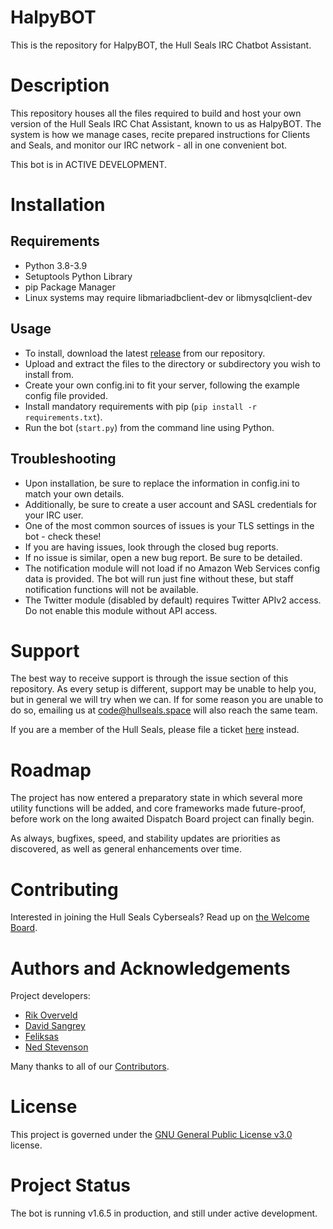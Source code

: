 # HalpyBOT
This is the repository for HalpyBOT, the Hull Seals IRC Chatbot Assistant.

# Description
This repository houses all the files required to build and host your own version of the Hull Seals IRC Chat Assistant, known to us as HalpyBOT. The system is how we manage cases, recite prepared instructions for Clients and Seals, and monitor our IRC network - all in one convenient bot.

This bot is in ACTIVE DEVELOPMENT.

# Installation

## Requirements
* Python 3.8-3.9
* Setuptools Python Library
* pip Package Manager
* Linux systems may require libmariadbclient-dev or libmysqlclient-dev

## Usage
- To install, download the latest [release](https://gitlab.com/hull-seals/code/irc/halpybot/-/tags/) from our repository.
- Upload and extract the files to the directory or subdirectory you wish to install from.
- Create your own config.ini to fit your server, following the example config file provided.
- Install mandatory requirements with pip (`pip install -r requirements.txt`).
- Run the bot (`start.py`) from the command line using Python.

## Troubleshooting
- Upon installation, be sure to replace the information in config.ini to match your own details.
- Additionally, be sure to create a user account and SASL credentials for your IRC user.
- One of the most common sources of issues is your TLS settings in the bot - check these!
- If you are having issues, look through the closed bug reports.
- If no issue is similar, open a new bug report. Be sure to be detailed.
- The notification module will not load if no Amazon Web Services config data is provided.
The bot will run just fine without these, but staff notification functions will not be available.
- The Twitter module (disabled by default) requires Twitter APIv2 access. Do not enable this module without API access.

# Support
The best way to receive support is through the issue section of this repository. As every setup is different, support may be unable to help you, but in general we will try when we can.
If for some reason you are unable to do so, emailing us at [code@hullseals.space](mailto:code@hullseals.space) will also reach the same team.

If you are a member of the Hull Seals, please file a ticket [here](https://hullseals.space/support) instead.

# Roadmap
The project has now entered a preparatory state in which several more utility functions will be added, and core frameworks made future-proof, before
work on the long awaited Dispatch Board project can finally begin.

As always, bugfixes, speed, and stability updates are priorities as discovered, as well as general enhancements over time.

# Contributing
Interested in joining the Hull Seals Cyberseals? Read up on [the Welcome Board](https://gitlab.com/hull-seals/welcome).

# Authors and Acknowledgements
Project developers:

* [Rik Overveld](https://gitlab.com/rik079)
* [David Sangrey](https://gitlab.com/Rixxan)
* [Feliksas](https://gitlab.com/feliksas)
* [Ned Stevenson](https://gitlab.com/stuntphish)

Many thanks to all of our [Contributors](https://gitlab.com/hull-seals/welcome/blob/master/CONTRIBUTORS.md).

# License
This project is governed under the [GNU General Public License v3.0](LICENSE) license.

# Project Status
The bot is running v1.6.5 in production, and still under active development.
